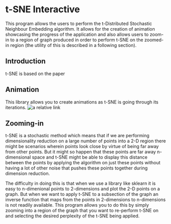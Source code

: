 # t-SNE Interactive
This program allows the users to perform the t-Distributed Stochastic Neighbour Embedding algorithm. It allows for the creation of 
animation showcasing the progress of the application and also allows users to zoom-in to a region of graph produced in order to perform
t-SNE on the zoomed-in region (the utility of this is described in a following section).

## Introduction
t-SNE is based on the paper 

## Animation
This library allows you to create animations as t-SNE is going through its iterations.
![a relative link](./media/tsne.gif)

## Zooming-in
t-SNE is a stochastic method which means that if we are performing dimensionality reduction on a large number of points into a 2-D region
there might be scenarios wherein points look close by virtue of being far away from other points. But it might so happen that these points
are far away n-dimensional space and t-SNE might be able to display this distance between the points by applying the algorithm on just these
points without having a lot of other noise that pushes these points together during dimension reduction.

The difficulty in doing this is that when we use a library like sklearn it is easy to n-dimenional points to 2-dimensions and plot the 2-D
points on a graph. But when we want to apply t-SNE to a subsection of the graph an inverse function that maps from the points in 2-dimensions
to n-dimensions is not readily available. This program allows you to do this by simply zooming into a region of the graph that you want to re-perform
t-SNE on and selecting the desired perplexity of the t-SNE being applied.


